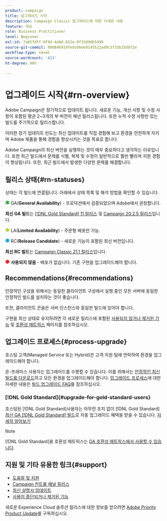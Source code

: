 ```yaml
---
product: campaign
title: 업그레이드 시작
description: Campaign Classic 업그레이드에 대한 자세한 내용
feature: 개요
role: Business Practitioner
level: Beginner
exl-id: 7a05fdff-8f9d-4e8d-812e-0f1509db5499
source-git-commit: 98d646919fedc66ee9145522ad0c5f15b25dbf2e
workflow-type: tm+mt
source-wordcount: '413'
ht-degree: 98%

---
```


# 업그레이드 시작{#rn-overview}

Adobe Campaign은 정기적으로 업데이트 됩니다. 새로운 기능, 개선 사항 및 수정 사항이 포함된 평균 2~3개의 부 버전이 매년 릴리스됩니다. 또한 누적 수정 사항만 있는 빌드를 주기적으로 릴리스합니다.

이러한 정기 업데이트 빈도는 최신 업데이트를 직접 경험해 보고 환경을 안전하게 지키며 Adobe 제품을 통해 경험을 향상시키는 것을 목표로 합니다.

Adobe Campaign의 최신 버전을 실행하는 것이 매우 중요하다고 생각하는 이유입니다. 또한 최근 빌드에서 문제를 식별, 복제 및 수정이 일반적으로 훨씬 빨라져 지원 경험이 향상됩니다. 또한, 최근 빌드에서 발생한 다양한 문제를 해결합니다.

## 릴리스 상태{#rn-statuses}

상태는 각 빌드에 연결됩니다. 아래에서 상태 목록 및 해석 방법을 확인할 수 있습니다.

![](assets/do-not-localize/green3.png) GA(**General Availability**) - 프로덕션에서 검증되었으며 Adobe에서 권장합니다.

**최신 GA 빌드**&#x200B;는 [[!DNL Gold Standard] 11 릴리스](../../rn/using/gold-standard.md) 및 [Campaign 20.2.5 릴리스](../../rn/using/release--20-2.md)입니다.

![](assets/do-not-localize/limited3.png) LA(**Limited Availability**) - 주문형 배포만 가능.

![](assets/do-not-localize/blue3.png) RC(**Release Candidate**) - 새로운 기능이 포함된 최신 버전입니다.

**최신 RC 빌드**&#x200B;는 [Campaign Classic 21.1 릴리스](../../rn/using/latest-release.md)입니다.

![](assets/do-not-localize/red3.png) **사용되지 않음** - 배포가 없습니다. 기존 구현을 업그레이드해야 합니다.

## Recommendations{#recommendations}

안정적인 구성을 위해서는 동일한 클라이언트 구성에서 실행 중인 모든 서버에 동일한 안정적인 빌드를 설치하는 것이 좋습니다.

또한, 클라이언트 콘솔은 서버 인스턴스와 동일한 빌드에 있어야 합니다.

구현을 최신 상태로 유지하려면 각 새로운 릴리스에 포함된 [사용되지 않거나 제거된 기능](../../rn/using/deprecated-features.md) 및 [호환성 매트릭스](../../rn/using/compatibility-matrix.md) 페이지를 참조하십시오.

## 업그레이드 프로세스{#process-upgrade}

호스팅 고객(Managed Service 또는 Hybrid)은 고객 지원 팀에 연락하여 환경을 업그레이드해야 합니다.

온-프레미스 사용자는 업그레이드를 수행할 수 있습니다. 이를 위해서는 [안정적인 최신 빌드를 다운로드](https://experience.adobe.com/#/downloads/content/software-distribution/en/campaign.html)하고 모든 환경을 업그레이드해야 합니다. [업그레이드 프로세스](../../production/using/build-upgrade.md)에 대한 자세한 내용은 [빌드 업그레이드 FAQ](../../platform/using/faq-build-upgrade.md)를 참조하십시오.

### [!DNL Gold Standard]{#upgrade-for-gold-standard-users}

호스팅된 [!DNL Gold Standard]사용자는 아무런 조치 없이 [!DNL Gold Standard][최신 GA  [!DNL Gold Standard] 빌드](../../rn/using/gold-standard.md#gs-11)로 자동 업그레이드 혜택을 받을 수 있습니다. [자세히 알아보기](../../rn/using/gs-overview.md)

>[!NOTE]
>[!DNL Gold Standard]용 호환성 매트릭스는 [GA 호환성 매트릭스에서 사용할 수 있습니다](../../rn/using/compatibility-matrix-gs.md).

## 지원 및 기타 유용한 링크{#support}

* [도움말 및 지원](../../support.md)
* [Campaign 컨트롤 패널 릴리스](https://experienceleague.adobe.com/docs/control-panel/using/release-notes.html)
* [최신 설명서 업데이트](../../rn/using/documentation-updates.md)
* [사용이 중단되거나 제거된 기능](../../rn/using/deprecated-features.md)

새로운 Experience Cloud 솔루션 릴리스에 대한 정보를 얻으려면 [Adobe Priority Product Update](https://www.adobe.com/subscription/priority-product-update.html)를 구독하십시오.
